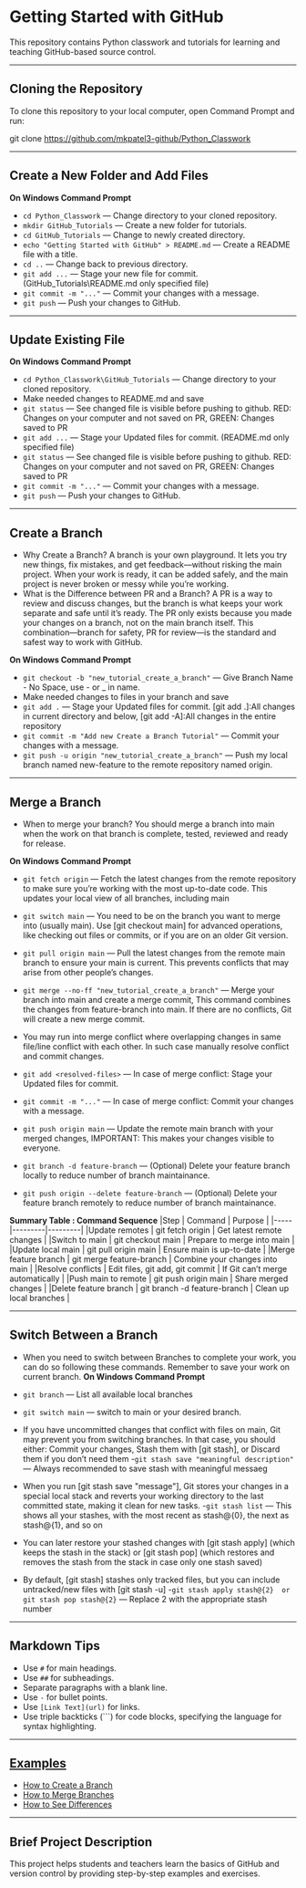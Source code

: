 # Getting Started with GitHub

This repository contains Python classwork and tutorials for learning and teaching GitHub-based source control.

---

## Cloning the Repository

To clone this repository to your local computer, open Command Prompt and run:

git clone https://github.com/mkpatel3-github/Python_Classwork


---

## Create a New Folder and Add Files

**On Windows Command Prompt**
- `cd Python_Classwork` &mdash; Change directory to your cloned repository.
- `mkdir GitHub_Tutorials` &mdash; Create a new folder for tutorials.
- `cd GitHub_Tutorials` &mdash; Change to newly created directory.
- `echo "Getting Started with GitHub" > README.md` &mdash; Create a README file with a title.
- `cd ..` &mdash; Change back to previous directory.
- `git add ...` &mdash; Stage your new file for commit. (GitHub_Tutorials\README.md only specified file)
- `git commit -m "..."` &mdash; Commit your changes with a message.
- `git push` &mdash; Push your changes to GitHub.

---

## Update Existing File

**On Windows Command Prompt**
- `cd Python_Classwork\GitHub_Tutorials` &mdash; Change directory to your cloned repository.
- Make needed changes to README.md and save
- `git status` &mdash; See changed file is visible before pushing to github. RED: Changes on your computer and not saved on PR, GREEN: Changes saved to PR
- `git add ...` &mdash; Stage your Updated  files for commit. (README.md only specified file)
- `git status` &mdash; See changed file is visible before pushing to github. RED: Changes on your computer and not saved on PR, GREEN: Changes saved to PR
- `git commit -m "..."` &mdash; Commit your changes with a message.
- `git push` &mdash; Push your changes to GitHub.

---

## Create a Branch
- Why Create a Branch? A branch is your own playground. It lets you try new things, fix mistakes, and get feedback—without risking the main project. When your work is ready, it can be added safely, and the main project is never broken or messy while you’re working.
- What is the Difference between PR and a Branch? A PR is a way to review and discuss changes, but the branch is what keeps your work separate and safe until it’s ready. The PR only exists because you made your changes on a branch, not on the main branch itself. This combination—branch for safety, PR for review—is the standard and safest way to work with GitHub.

**On Windows Command Prompt**
- `git checkout -b "new_tutorial_create_a_branch"` &mdash; Give Branch Name - No Space, use - or _ in name.
- Make needed changes to files in your branch and save
- `git add .` &mdash; Stage your Updated  files for commit. [git add .]:All changes in current directory and below, [git add -A]:All changes in the entire repository
- `git commit -m "Add new Create a Branch Tutorial"` &mdash; Commit your changes with a message.
- `git push -u origin "new_tutorial_create_a_branch"` &mdash; Push my local branch named new-feature to the remote repository named origin.


---

## Merge a Branch
- When to merge your branch? You should merge a branch into main when the work on that branch is complete, tested, reviewed and ready for release.

**On Windows Command Prompt**
- `git fetch origin` &mdash; Fetch the latest changes from the remote repository to make sure you’re working with the most up-to-date code. This updates your local view of all branches, including main
- `git switch main` &mdash; You need to be on the branch you want to merge into (usually main). Use [git checkout main] for advanced operations, like checking out files or commits, or if you are on an older Git version.
- `git pull origin main` &mdash; Pull the latest changes from the remote main branch to ensure your main is current. This prevents conflicts that may arise from other people’s changes.
- `git merge --no-ff "new_tutorial_create_a_branch"` &mdash; Merge your branch into main and create a merge commit, This command combines the changes from feature-branch into main. If there are no conflicts, Git will create a new merge commit.
- You may run into merge conflict where overlapping changes in same file/line conflict with each other. In such case manually resolve conflict and commit changes.
- `git add <resolved-files>` &mdash; In case of merge conflict: Stage your Updated  files for commit.
- `git commit -m "..."` &mdash; In case of merge conflict: Commit your changes with a message.

- `git push origin main` &mdash; Update the remote main branch with your merged changes, IMPORTANT: This makes your changes visible to everyone.
- `git branch -d feature-branch` &mdash; (Optional) Delete your feature branch locally to reduce number of branch maintainance.
- `git push origin --delete feature-branch` &mdash; (Optional) Delete your feature branch remotely to reduce number of branch maintainance.


**Summary Table : Command Sequence**
|Step | Command | Purpose |
|-----|---------|---------|
|Update remotes | git fetch origin | Get latest remote changes |
|Switch to main | git checkout main | Prepare to merge into main |
|Update local main | git pull origin main | Ensure main is up-to-date |
|Merge feature branch | git merge feature-branch | Combine your changes into main |
|Resolve conflicts | Edit files, git add, git commit | If Git can’t merge automatically |
|Push main to remote | git push origin main | Share merged changes |
|Delete feature branch | git branch -d feature-branch | Clean up local branches |

---

## Switch Between a Branch
- When you need to switch between Branches to complete your work, you can do so following these commands. Remember to save your work on current branch.
**On Windows Command Prompt**
- `git branch` &mdash; List all available local branches
- `git switch main` &mdash; switch to main or your desired branch. 

- If you have uncommitted changes that conflict with files on main, Git may prevent you from switching branches. In that case, you should either: Commit your changes, Stash them with [git stash], or Discard them if you don’t need them
-`git stash save "meaningful description"` &mdash; Always recommended to save stash with meaningful messaeg
- When you run [git stash save "message"], Git stores your changes in a special local stack and reverts your working directory to the last committed state, making it clean for new tasks.
-`git stash list` &mdash; This shows all your stashes, with the most recent as stash@{0}, the next as stash@{1}, and so on
- You can later restore your stashed changes with [git stash apply] (which keeps the stash in the stack) or [git stash pop] (which restores and removes the stash from the stack in case only one stash saved)
- By default, [git stash] stashes only tracked files, but you can include untracked/new files with [git stash -u]
-`git stash apply stash@{2}  or  git stash pop stash@{2}` &mdash; Replace 2 with the appropriate stash number

 


---
## Markdown Tips

- Use `#` for main headings.
- Use `##` for subheadings.
- Separate paragraphs with a blank line.
- Use `-` for bullet points.
- Use `[Link Text](url)` for links.
- Use triple backticks (\`\`\`) for code blocks, specifying the language for syntax highlighting.

---

## [Examples](#examples)

- [How to Create a Branch](#how-to-create-a-branch)
- [How to Merge Branches](#how-to-merge-branches)
- [How to See Differences](#how-to-see-differences)

---

## Brief Project Description

This project helps students and teachers learn the basics of GitHub and version control by providing step-by-step examples and exercises.

